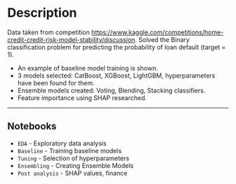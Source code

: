 # Description
Data taken from competition
https://www.kaggle.com/competitions/home-credit-credit-risk-model-stability/discussion. Solved the Binary
classification problem for predicting the probability of loan default (target = 1). 
- An example of baseline model training is shown.
- 3 models selected: CatBoost, XGBoost, LightGBM, hyperparameters have been found for them.
- Ensemble models created: Voting, Blending, Stacking classifiers.
- Feature importance using SHAP researched.

___
## Notebooks
- `EDA` - Exploratory data analysis
- `Baseline` - Training baseline models
- `Tuning` - Selection of hyperparameters
- `Ensembling` - Creating Ensemble Models
- `Post analysis` - SHAP values, finance

